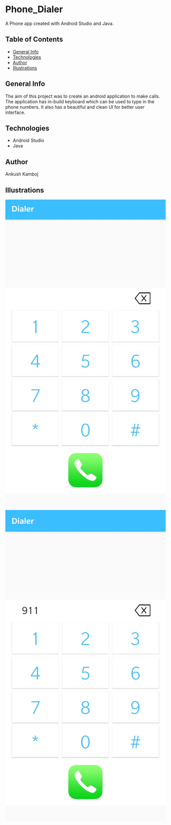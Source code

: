 # Phone_Dialer 
  A Phone app created with Android Studio and Java.
 
## Table of Contents
* [General Info](#general-info)
* [Technologies](#technologies)
* [Author](#author)
* [Illustrations](#illustrations)

## General Info
The aim of this project was to create an android application to make calls. The application has in-build keyboard which can be used to type in the phone numbers. It also has a beautiful and clean UI for better user interface.

## Technologies
* Android Studio
* Java

## Author
Ankush Kamboj

## Illustrations
![Alt text](https://github.com/Ankush-Kamboj/Phone_Dialer/blob/master/Screenshot1.jpg?raw=true "Phone-Dialer")
![Alt text](https://github.com/Ankush-Kamboj/Phone_Dialer/blob/master/Screenshot2.jpg?raw=true "Phone-Dialer")

